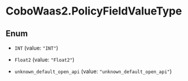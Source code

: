 # CoboWaas2.PolicyFieldValueType

## Enum


* `INT` (value: `"INT"`)

* `Float2` (value: `"Float2"`)

* `unknown_default_open_api` (value: `"unknown_default_open_api"`)


